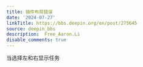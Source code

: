 ```yaml
---
title: 插件布局错误
date: '2024-07-27'
linkTitle: https://bbs.deepin.org/en/post/275645
source: deepin_bbs
description:  Free_Aaron.Li 
disable_comments: true
---
```

当选择左和右显示任务
